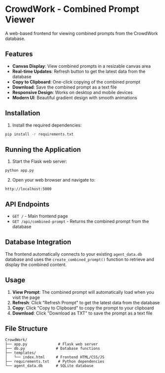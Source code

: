 # CrowdWork - Combined Prompt Viewer

A web-based frontend for viewing combined prompts from the CrowdWork database.

## Features

- **Canvas Display**: View combined prompts in a resizable canvas area
- **Real-time Updates**: Refresh button to get the latest data from the database
- **Copy to Clipboard**: One-click copying of the combined prompt
- **Download**: Save the combined prompt as a text file
- **Responsive Design**: Works on desktop and mobile devices
- **Modern UI**: Beautiful gradient design with smooth animations

## Installation

1. Install the required dependencies:
```bash
pip install -r requirements.txt
```

## Running the Application

1. Start the Flask web server:
```bash
python app.py
```

2. Open your web browser and navigate to:
```
http://localhost:5000
```

## API Endpoints

- `GET /` - Main frontend page
- `GET /api/combined-prompt` - Returns the combined prompt from the database

## Database Integration

The frontend automatically connects to your existing `agent_data.db` database and uses the `create_combined_prompt()` function to retrieve and display the combined content.

## Usage

1. **View Prompt**: The combined prompt will automatically load when you visit the page
2. **Refresh**: Click "Refresh Prompt" to get the latest data from the database
3. **Copy**: Click "Copy to Clipboard" to copy the prompt to your clipboard
4. **Download**: Click "Download as TXT" to save the prompt as a text file

## File Structure

```
CrowdWork/
├── app.py              # Flask web server
├── db.py              # Database functions
├── templates/
│   └── index.html     # Frontend HTML/CSS/JS
├── requirements.txt    # Python dependencies
└── agent_data.db      # SQLite database
``` 